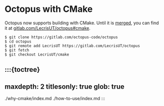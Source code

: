 # Octopus with CMake

Octopus now supports building with CMake. Until it is [merged](https://gitlab.com/octopus-code/octopus/-/merge_requests/1827),
you can find it at [gitlab.com/LecrisUT/octopus#cmake](https://gitlab.com/LecrisUT/octopus/-/tree/cmake?ref_type=heads).

```console
$ git clone https://gitlab.com/octopus-code/octopus
$ cd octopus
$ git remote add LecrisUT https://gitlab.com/LecrisUT/octopus
$ git fetch
$ git checkout LecrisUT/cmake
```

:::{toctree}
---
maxdepth: 2
titlesonly: true
glob: true
---
./why-cmake/index.md
./how-to-use/index.md
:::
